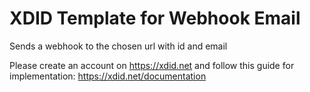 # XDID Template for Webhook Email
Sends a webhook to the chosen url with id and email

Please create an account on https://xdid.net and follow this guide for implementation: https://xdid.net/documentation